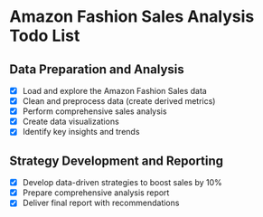 # Amazon Fashion Sales Analysis Todo List

## Data Preparation and Analysis
- [x] Load and explore the Amazon Fashion Sales data
- [x] Clean and preprocess data (create derived metrics)
- [x] Perform comprehensive sales analysis
- [x] Create data visualizations
- [x] Identify key insights and trends

## Strategy Development and Reporting
- [x] Develop data-driven strategies to boost sales by 10%
- [x] Prepare comprehensive analysis report
- [x] Deliver final report with recommendations

